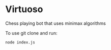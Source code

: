 # Virtuoso
Chess playing bot that uses minimax algorithms

To use git clone and run:
```
node index.js
```
